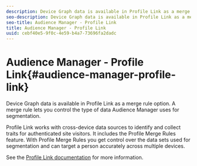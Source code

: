 ```yaml
---
description: Device Graph data is available in Profile Link as a merge rule option. A merge rule lets you control the type of data Audience Manager uses for segmentation.
seo-description: Device Graph data is available in Profile Link as a merge rule option. A merge rule lets you control the type of data Audience Manager uses for segmentation.
seo-title: Audience Manager - Profile Link
title: Audience Manager - Profile Link
uuid: cebf40e5-9f0c-4e59-b4a7-73696fa2dadc
---
```


# Audience Manager - Profile Link{#audience-manager-profile-link}

Device Graph data is available in Profile Link as a merge rule option. A merge rule lets you control the type of data Audience Manager uses for segmentation.

Profile Link works with cross-device data sources to identify and collect traits for authenticated site visitors. It includes the Profile Merge Rules feature. With Profile Merge Rules you get control over the data sets used for segmentation and can target a person accurately across multiple devices.

See the [Profile Link documentation](https://marketing.adobe.com/resources/help/en_US/aam/profile-link-intro.html) for more information. 
